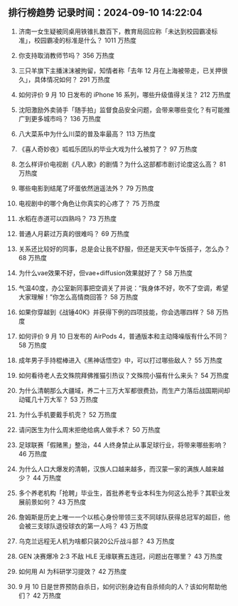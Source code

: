 
## 排行榜趋势 记录时间：2024-09-10 14:22:04
  
  1. 济南一女生疑被同桌用铁锥扎数百下，教育局回应称「未达到校园霸凌标准」，校园霸凌的标准是什么？ 1011 万热度
    
  2. 你支持取消教师节吗？ 356 万热度
    
  3. 三只羊旗下主播沫沫被拘留，知情者称「去年 12 月在上海被带走，已关押很久」，具体情况如何？ 291 万热度
    
  4. 如何评价 9 月 10 日发布的 iPhone 16  系列，哪些升级值得关注？ 212 万热度
    
  5. 沈阳激励外卖骑手「随手拍」监督食品安全问题，会带来哪些变化？有可能推广到更多城市吗？ 136 万热度
    
  6. 八大菜系中为什么川菜的普及率最高？ 113 万热度
    
  7. 《喜人奇妙夜》呱呱乐团队的毕业大戏为什么被剪了？ 97 万热度
    
  8. 怎么样评价电视剧《凡人歌》的剧情？为什么这部都市剧讨论度这么高？ 81 万热度
    
  9. 哪些电影到结尾了坏蛋依然逍遥法外？ 79 万热度
    
  10. 电视剧中的哪个角色让你真实的心疼了？ 75 万热度
    
  11. 水稻在赤道可以四熟吗？ 73 万热度
    
  12. 普通人月薪过万真的很难吗？ 69 万热度
    
  13. 关系还比较好的同事，总是会让我不舒服，但还是天天中午饭搭子，怎么办？ 68 万热度
    
  14. 为什么vae效果不好，但vae+diffusion效果就好了？ 58 万热度
    
  15. 气温40度，办公室新同事把空调关了并说：“我身体不好，吹不了空调，希望大家理解！”你怎么高情商回答？ 58 万热度
    
  16. 如果你穿越到《战锤40K》并获得下例的四项技能，你会选哪四样？ 58 万热度
    
  17. 如何评价 9 月 10 日发布的 AirPods 4，普通版本和主动降噪版有什么不同？ 58 万热度
    
  18. 成年男子手持棍棒进入《黑神话悟空》中，可以打过哪些敌人？ 55 万热度
    
  19. 如何看待老人去文殊院拜佛推猫引热议？文殊院小猫有什么来头？ 54 万热度
    
  20. 为什么清朝那么大疆域，养二十三万大军都很费劲，而生产力落后战国期间却动辄几十万大军？ 53 万热度
    
  21. 为什么手机要戴手机壳？ 52 万热度
    
  22. 请问医生为什么周末拒绝给病人做手术？ 50 万热度
    
  23. 足球联赛「假赌黑」整治，44 人终身禁止从事足球行业，将带来哪些影响？ 46 万热度
    
  24. 为什么人口大爆发的清朝，汉族人口越来越多，而汉蒙一家的满族人越来越少？ 44 万热度
    
  25. 多个养老机构「抢聘」毕业生，首批养老专业本科生为何这么抢手？其职业发展前景如何？ 43 万热度
    
  26. 詹姆斯是历史上唯一一个以核心身份带领三支不同球队获得总冠军的超巨，他会被三支球队退役球衣的第一人吗？ 43 万热度
    
  27. 乌克兰远程无人机为啥都只装20公斤战斗部？ 43 万热度
    
  28. GEN 决赛爆冷 2:3 不敌 HLE 无缘联赛五连冠，问题出在哪里？ 43 万热度
    
  29. 如何用 AI 为科研学习提效？ 42 万热度
    
  30. 9 月 10 日是世界预防自杀日，如何识别身边有自杀倾向的人？该如何帮助他们？ 42 万热度
    